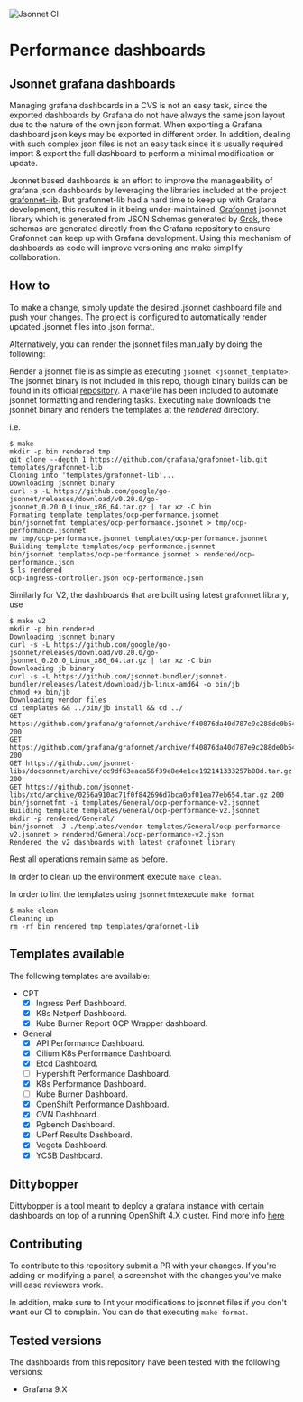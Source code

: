 ![Jsonnet CI](https://github.com/cloud-bulldozer/performance-dashboards/workflows/Jsonnet%20CI/badge.svg?branch=master)
# Performance dashboards 

## Jsonnet grafana dashboards

Managing grafana dashboards in a CVS is not an easy task, since the exported dashboards by Grafana do not have always the same json layout due to the nature of the own json format. 
When exporting a Grafana dashboard json keys may be exported in different order. In addition, dealing with such complex json files is not an easy task since it's usually required import & export the full dashboard to perform a minimal modification or update.

Jsonnet based dashboards is an effort to improve the manageability of grafana json dashboards by leveraging the libraries included at the project [grafonnet-lib](https://github.com/grafana/grafonnet-lib). But grafonnet-lib had a hard time to keep up with Grafana development, this resulted in it being under-maintained. [Grafonnet](https://github.com/grafana/grafonnet)  jsonnet library which is generated from JSON Schemas generated by [Grok](https://github.com/grafana/grok), these schemas are generated directly from the Grafana repository to ensure Grafonnet can keep up with Grafana development. Using this mechanism of dashboards as code will improve versioning and make simplify collaboration.

## How to

To make a change, simply update the desired .jsonnet dashboard file and push your changes. The project is configured to automatically render updated .jsonnet files into .json format.

Alternatively, you can render the jsonnet files manually by doing the following: 

Render a jsonnet file is as simple as executing `jsonnet <jsonnet_template>`. The jsonnet binary is not included in this repo, though binary builds can be found in its official [repository](https://github.com/google/jsonnet/releases).
A makefile has been included to automate jsonnet formatting and rendering tasks. Executing `make` downloads the jsonnet binary and renders the templates at the *rendered* directory.

i.e.

```
$ make
mkdir -p bin rendered tmp
git clone --depth 1 https://github.com/grafana/grafonnet-lib.git templates/grafonnet-lib
Cloning into 'templates/grafonnet-lib'...
Downloading jsonnet binary
curl -s -L https://github.com/google/go-jsonnet/releases/download/v0.20.0/go-jsonnet_0.20.0_Linux_x86_64.tar.gz | tar xz -C bin
Formating template templates/ocp-performance.jsonnet
bin/jsonnetfmt templates/ocp-performance.jsonnet > tmp/ocp-performance.jsonnet
mv tmp/ocp-performance.jsonnet templates/ocp-performance.jsonnet
Building template templates/ocp-performance.jsonnet
bin/jsonnet templates/ocp-performance.jsonnet > rendered/ocp-performance.json
$ ls rendered
ocp-ingress-controller.json ocp-performance.json
```
Similarly for V2, the dashboards that are built using latest grafonnet library, use 
```
$ make v2
mkdir -p bin rendered
Downloading jsonnet binary
curl -s -L https://github.com/google/go-jsonnet/releases/download/v0.20.0/go-jsonnet_0.20.0_Linux_x86_64.tar.gz | tar xz -C bin
Downloading jb binary
curl -s -L https://github.com/jsonnet-bundler/jsonnet-bundler/releases/latest/download/jb-linux-amd64 -o bin/jb
chmod +x bin/jb
Downloading vendor files
cd templates && ../bin/jb install && cd ../
GET https://github.com/grafana/grafonnet/archive/f40876da40d787e9c288de0b547ac85597c781d9.tar.gz 200
GET https://github.com/grafana/grafonnet/archive/f40876da40d787e9c288de0b547ac85597c781d9.tar.gz 200
GET https://github.com/jsonnet-libs/docsonnet/archive/cc9df63eaca56f39e8e4e1ce192141333257b08d.tar.gz 200
GET https://github.com/jsonnet-libs/xtd/archive/0256a910ac71f0f842696d7bca0bf01ea77eb654.tar.gz 200
bin/jsonnetfmt -i templates/General/ocp-performance-v2.jsonnet
Building template templates/General/ocp-performance-v2.jsonnet
mkdir -p rendered/General/
bin/jsonnet -J ./templates/vendor templates/General/ocp-performance-v2.jsonnet > rendered/General/ocp-performance-v2.json
Rendered the v2 dashboards with latest grafonnet library
```
Rest all operations remain same as before.

In order to clean up the environment execute `make clean`.

In order to lint the templates using `jsonnetfmt`execute `make format`

```
$ make clean
Cleaning up
rm -rf bin rendered tmp templates/grafonnet-lib
```

## Templates available

The following templates are available:
 
- CPT
    - [x] Ingress Perf Dashboard.
    - [x] K8s Netperf Dashboard.
    - [x] Kube Burner Report OCP Wrapper dashboard.
- General
    - [x] API Performance Dashboard.
    - [x] Cilium K8s Performance Dashboard.
    - [x] Etcd Dashboard.
    - [ ] Hypershift Performance Dashboard.
    - [x] K8s Performance Dashboard.
    - [ ] Kube Burner Dashboard.
    - [x] OpenShift Performance Dashboard.
    - [x] OVN Dashboard.
    - [x] Pgbench Dashboard.
    - [x] UPerf Results Dashboard.
    - [x] Vegeta Dashboard.
    - [x] YCSB Dashboard.

## Dittybopper

Dittybopper is a tool meant to deploy a grafana instance with certain dashboards on top of a running OpenShift 4.X cluster. Find more info [here](./dittybopper/README.md)

## Contributing

To contribute to this repository submit a PR with your changes. If you're adding or modifying a panel, a screenshot with the changes you've make will ease
reviewers work.

In addition, make sure to lint your modifications to jsonnet files if you don't want our CI to complain. You can do that executing `make format`.

## Tested versions

The dashboards from this repository have been tested with the following versions:

- Grafana 9.X
